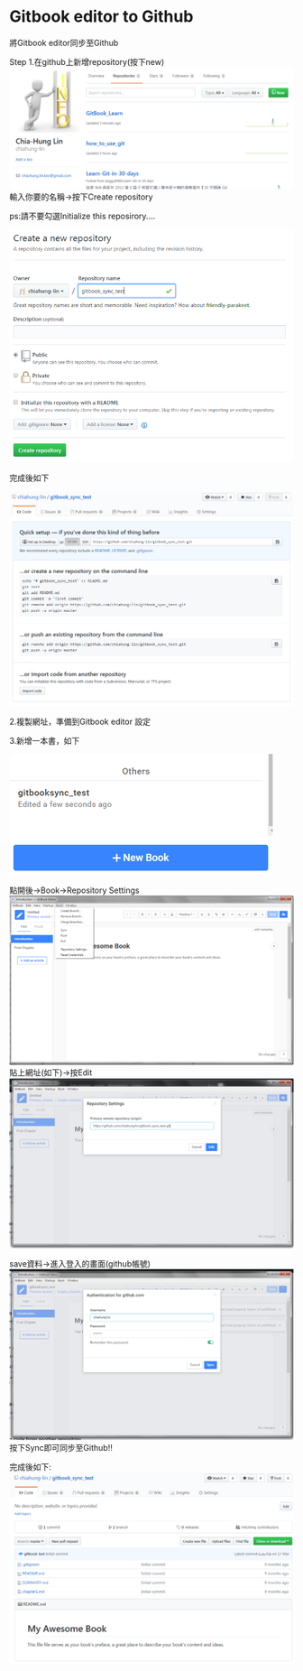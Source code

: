 # Gitbook editor to Github

將Gitbook editor同步至Github

Step 1.在github上新增repository\(按下new\)![](/assets/5_github_new.png)輸入你要的名稱-&gt;按下Create repository

ps:請不要勾選Initialize this reposirory....

![](/assets/5_1.png)

完成後如下

![](/assets/5-2.png)

2.複製網址，準備到Gitbook editor 設定

3.新增一本書，如下

![](/assets/5-4.png)

點開後-&gt;Book-&gt;Repository Settings![](/assets/5-5.png)貼上網址\(如下\)-&gt;按Edit![](/assets/5-6.png)

save資料-&gt;進入登入的畫面\(github帳號\)![](/assets/5-8.png)按下Sync即可同步至Github!!

完成後如下:![](/assets/5-9.png)

